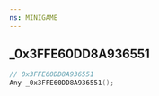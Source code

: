 ```yaml
---
ns: MINIGAME
---
```

## _0x3FFE60DD8A936551

```c
// 0x3FFE60DD8A936551
Any _0x3FFE60DD8A936551();
```

